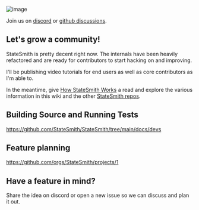![image](https://user-images.githubusercontent.com/274012/218209851-c904835e-0989-40ce-8868-4f1ac964cbe8.png)

Join us on [discord](https://discord.com/invite/rNxNGQXWsU) or [github discussions](https://github.com/StateSmith/StateSmith/discussions).

## Let's grow a community!
StateSmith is pretty decent right now. The internals have been heavily refactored and are ready for contributors to start hacking on and improving.

I'll be publishing video tutorials for end users as well as core contributors as I'm able to.

In the meantime, give [How StateSmith Works](https://github.com/StateSmith/StateSmith/wiki/How-StateSmith-Works) a read and explore the various information in this wiki and the other [StateSmith repos](https://github.com/StateSmith).

## Building Source and Running Tests
https://github.com/StateSmith/StateSmith/tree/main/docs/devs

## Feature planning
https://github.com/orgs/StateSmith/projects/1

## Have a feature in mind?
Share the idea on discord or open a new issue so we can discuss and plan it out.
